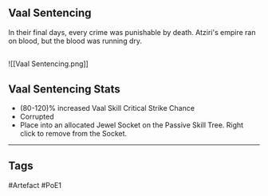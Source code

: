 ## Vaal Sentencing
In their final days, every crime was punishable by death.
Atziri's empire ran on blood, but the blood was running dry.
##
![[Vaal Sentencing.png]]
## Vaal Sentencing Stats
- (80-120)% increased Vaal Skill Critical Strike Chance
- Corrupted
- Place into an allocated Jewel Socket on the Passive Skill Tree. Right click to remove from the Socket.


---
## Tags
#Artefact
#PoE1